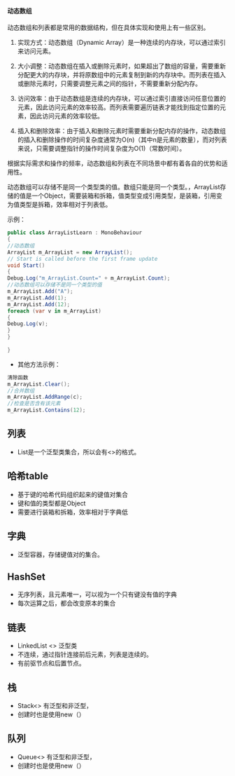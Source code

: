 #### 动态数组
动态数组和列表都是常用的数据结构，但在具体实现和使用上有一些区别。

1. 实现方式：动态数组（Dynamic Array）是一种连续的内存块，可以通过索引来访问元素。
    
2. 大小调整：动态数组在插入或删除元素时，如果超出了数组的容量，需要重新分配更大的内存块，并将原数组中的元素复制到新的内存块中。而列表在插入或删除元素时，只需要调整元素之间的指针，不需要重新分配内存。
    
3. 访问效率：由于动态数组是连续的内存块，可以通过索引直接访问任意位置的元素，因此访问元素的效率较高。而列表需要遍历链表才能找到指定位置的元素，因此访问元素的效率较低。
    
4. 插入和删除效率：由于插入和删除元素时需要重新分配内存的操作，动态数组的插入和删除操作的时间复杂度通常为O(n)（其中n是元素的数量），而对列表来说，只需要调整指针的操作时间复杂度为O(1)（常数时间）。
    

根据实际需求和操作的频率，动态数组和列表在不同场景中都有着各自的优势和适用性。

动态数组可以存储不是同一个类型类的值。数组只能是同一个类型。，ArrayList存储的值是一个Object，需要装箱和拆箱，值类型变成引用类型，是装箱，引用变为值类型是拆箱，效率相对于列表低。

示例：
``` csharp
public class ArrayListLearn : MonoBehaviour  
{  
//动态数组  
ArrayList m_ArrayList = new ArrayList();  
// Start is called before the first frame update  
void Start()  
{  
Debug.Log("m_ArrayList.Count=" + m_ArrayList.Count);  
//动态数组可以存储不是同一个类型的值  
m_ArrayList.Add("A");  
m_ArrayList.Add(1);  
m_ArrayList.Add(12);  
foreach (var v in m_ArrayList)  
{  
Debug.Log(v);  
}  
}  
  
}
```
- 其他方法示例：
``` csharp
清除函数  
m_ArrayList.Clear();  
//合并数组  
m_ArrayList.AddRange(c);  
//检查是否含有该元素  
m_ArrayList.Contains(12);
```

## 列表
 - List是一个泛型类集合，所以会有<>的格式。


## 哈希table

- 基于键的哈希代码组织起来的键值对集合
- 键和值的类型都是Object
- 需要进行装箱和拆箱，效率相对于字典低

## 字典
- 泛型容器，存储键值对的集合。

## HashSet
- 无序列表，且元素唯一，可以视为一个只有键没有值的字典
- 每次运算之后，都会改变原本的集合
## 链表
 - LinkedList <> 泛型类
 - 不连续，通过指针连接前后元素，列表是连续的。
 - 有前驱节点和后置节点。

## 栈

- Stack<> 有泛型和非泛型，
- 创建时也是使用new（）

## 队列

- Queue<> 有泛型和非泛型，
- 创建时也是使用new（）